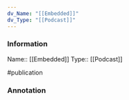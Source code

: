 ```yaml
---
dv_Name: "[[Embedded]]"
dv_Type: "[[Podcast]]"
---
```

### Information

Name:: [[Embedded]]
Type:: [[Podcast]]

#publication


### Annotation

	